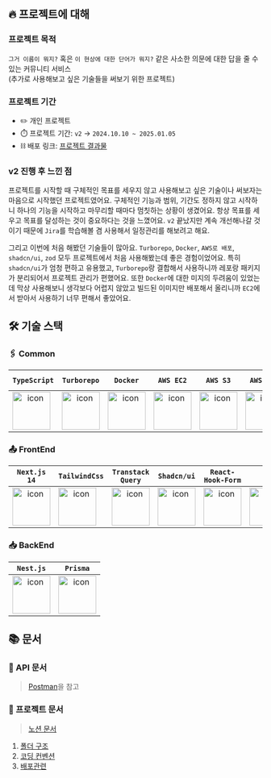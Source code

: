 ## 🔥 프로젝트에 대해
### 프로젝트 목적
`그거 이름이 뭐지?` 혹은 `이 현상에 대한 단어가 뭐지?` 같은 사소한 의문에 대한 답을 줄 수 있는 커뮤니티 서비스<br />
(추가로 사용해보고 싶은 기술들을 써보기 위한 프로젝트)

### 프로젝트 기간
+ ✏️ 개인 프로젝트
+ ⏱️ 프로젝트 기간: `v2` → `2024.10.10 ~ 2025.01.05`
+ ⛓️ 배포 링크: [프로젝트 결과물](https://story-dict.com)

### v2 진행 후 느낀 점
프로젝트를 시작할 때 구체적인 목표를 세우지 않고 사용해보고 싶은 기술이나 써보자는 마음으로 시작했던 프로젝트였어요.
구체적인 기능과 범위, 기간도 정하지 않고 시작하니 하나의 기능을 시작하고 마무리할 때마다 멈칫하는 상황이 생겼어요.
항상 목표를 세우고 목표를 달성하는 것이 중요하다는 것을 느꼈어요.
`v2` 끝났지만 계속 개선해나갈 것이기 때문에 `Jira`를 학습해볼 겸 사용해서 일정관리를 해보려고 해요.

그리고 이번에 처음 해봤던 기술들이 많아요.
`Turborepo`, `Docker`, `AWS로 배포`, `shadcn/ui`, `zod` 모두 프로젝트에서 처음 사용해봤는데 좋은 경험이었어요.
특히 `shadcn/ui`가 엄청 편하고 유용했고, `Turborepo`랑 결합해서 사용하니까 레포랑 패키지가 분리되어서 프로젝트 관리가 편했어요.
또한 `Docker`에 대한 미지의 두려움이 있었는데 막상 사용해보니 생각보다 어렵지 않았고 빌드된 이미지만 배포해서 올리니까 `EC2`에서 받아서 사용하기 너무 편해서 좋았어요.

## 🛠️ 기술 스택
### 🖇️ Common
| `TypeScript` | `Turborepo` | `Docker` | `AWS EC2` | `AWS S3` | `AWS RDS` | `AWS Route 53` |
| :--: | :--: | :--: | :--: | :--: | :--: | :--: |
| <div style="display: flex; align-items: flex-start;"><img src="https://cdn.simpleicons.org/typescript/3178C6" alt="icon" width="75" height="75" /></div> | <div style="display: flex; align-items: flex-start;"><img src="https://cdn.simpleicons.org/turborepo/FF4154" alt="icon" width="75" height="75" /></div> | <div style="display: flex; align-items: flex-start;"><img src="https://cdn.simpleicons.org/docker/2496ED" alt="icon" width="75" height="75" /></div> | <div style="display: flex; align-items: flex-start;"><img src="https://cdn.simpleicons.org/amazonec2/FF9900" alt="icon" width="75" height="75" /></div> | <div style="display: flex; align-items: flex-start;"><img src="https://cdn.simpleicons.org/amazons3/569A31" alt="icon" width="75" height="75" /></div> | <div style="display: flex; align-items: flex-start;"><img src="https://cdn.simpleicons.org/amazonrds/5291FF" alt="icon" width="75" height="75" /></div> | <div style="display: flex; align-items: flex-start;"><img src="https://cdn.simpleicons.org/amazonroute53/8C4FFF" alt="icon" width="75" height="75" /></div> |


### 📤 FrontEnd
| `Next.js 14` | `TailwindCss` | `Transtack Query` | `Shadcn/ui` | `React-Hook-Form` | `Zod` |
| :--: | :--: | :--: | :--: | :--: | :--: |
| <div style="display: flex; align-items: flex-start;"><img src="https://cdn.simpleicons.org/nextdotjs/000000" alt="icon" width="75" height="75" /></div> | <div style="display: flex; align-items: flex-start;"><img src="https://cdn.simpleicons.org/tailwindcss/06B6D4" alt="icon" width="75" height="75" /></div> | <div style="display: flex; align-items: flex-start;"><img src="https://cdn.simpleicons.org/reactquery/FF4154" alt="icon" width="75" height="75" /></div> | <div style="display: flex; align-items: flex-start;"><img src="https://cdn.simpleicons.org/shadcnui/000000" alt="icon" width="75" height="75" /></div> | <div style="display: flex; align-items: flex-start;"><img src="https://cdn.simpleicons.org/reacthookform/EC5990" alt="icon" width="75" height="75" /></div> | <div style="display: flex; align-items: flex-start;"><img src="https://cdn.simpleicons.org/zod/3E67B1" alt="icon" width="75" height="75" /></div> |

### 📥 BackEnd
| `Nest.js` | `Prisma` |
| :--: | :--: |
| <div style="display: flex; align-items: flex-start;"><img src="https://cdn.simpleicons.org/nestjs/E0234E" alt="icon" width="75" height="75" /></div> | <div style="display: flex; align-items: flex-start;"><img src="https://cdn.simpleicons.org/prisma/398739" alt="icon" width="75" height="75" /></div> |

## 📚 문서
### 📕 API 문서
> [Postman](https://documenter.getpostman.com/view/40278654/2sAYBd67XD)을 참고

### 📘 프로젝트 문서
> [노션 문서](https://thrilling-mapusaurus-f24.notion.site/story-dict-13ab6aeed401808eb6fccd9ee6f8f0ae?pvs=4)

1. [폴더 구조](https://thrilling-mapusaurus-f24.notion.site/16bb6aeed40180d9a253fc05036d629a)
2. [코딩 컨벤션](https://thrilling-mapusaurus-f24.notion.site/144b6aeed40180b99b7ad0291cb454db)
3. [배포관련](https://www.notion.so/16cb6aeed40180339c5bfca7cd285036)
